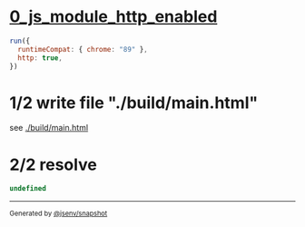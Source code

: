 # [0_js_module_http_enabled](../../html_importmap_http.test.mjs#L35)

```js
run({
  runtimeCompat: { chrome: "89" },
  http: true,
})
```

# 1/2 write file "./build/main.html"

see [./build/main.html](./build/main.html)

# 2/2 resolve

```js
undefined
```

---

<sub>
  Generated by <a href="https://github.com/jsenv/core/tree/main/packages/tooling/snapshot">@jsenv/snapshot</a>
</sub>
